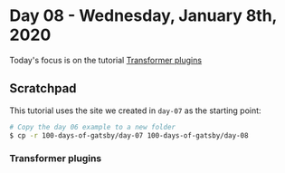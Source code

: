 # Day 08 - Wednesday, January 8th, 2020

Today's focus is on the tutorial [Transformer plugins](https://www.gatsbyjs.org/tutorial/part-six/)

## Scratchpad

This tutorial uses the site we created in `day-07` as the starting point:

```sh
# Copy the day 06 example to a new folder
$ cp -r 100-days-of-gatsby/day-07 100-days-of-gatsby/day-08
```

### Transformer plugins
